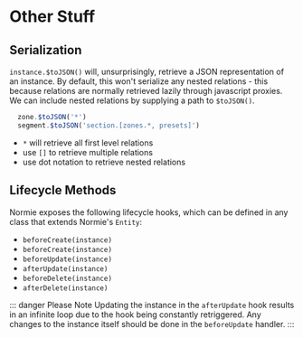 # Other Stuff

## Serialization

`instance.$toJSON()` will, unsurprisingly, retrieve a JSON representation of an instance. By default, this won't serialize any nested relations - this because relations are normally retrieved lazily through javascript proxies.  We can include nested relations by supplying a path to `$toJSON()`.

```js
  zone.$toJSON('*')
  segment.$toJSON('section.[zones.*, presets]')
```

- `*` will retrieve all first level relations
- use `[]` to retrieve multiple relations
- use dot notation to retrieve nested relations

## Lifecycle Methods

Normie exposes the following lifecycle hooks, which can be defined in any class that extends Normie's `Entity`:

- `beforeCreate(instance)`
- `beforeCreate(instance)`
- `beforeUpdate(instance)`
- `afterUpdate(instance)`
- `beforeDelete(instance)`
- `afterDelete(instance)`

::: danger Please Note
Updating the instance in the `afterUpdate` hook results in an infinite loop due to the hook being constantly retriggered. Any changes to the instance itself should be done in the `beforeUpdate` handler.
:::